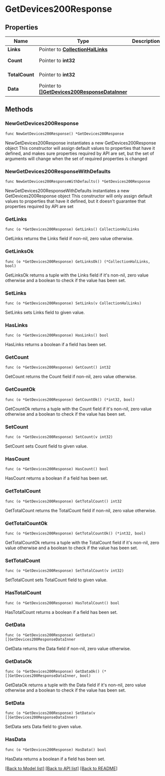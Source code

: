 # GetDevices200Response

## Properties

Name | Type | Description | Notes
------------ | ------------- | ------------- | -------------
**Links** | Pointer to [**CollectionHalLinks**](CollectionHalLinks.md) |  | [optional] 
**Count** | Pointer to **int32** |  | [optional] [readonly] 
**TotalCount** | Pointer to **int32** |  | [optional] [readonly] 
**Data** | Pointer to [**[]GetDevices200ResponseDataInner**](GetDevices200ResponseDataInner.md) |  | [optional] [readonly] 

## Methods

### NewGetDevices200Response

`func NewGetDevices200Response() *GetDevices200Response`

NewGetDevices200Response instantiates a new GetDevices200Response object
This constructor will assign default values to properties that have it defined,
and makes sure properties required by API are set, but the set of arguments
will change when the set of required properties is changed

### NewGetDevices200ResponseWithDefaults

`func NewGetDevices200ResponseWithDefaults() *GetDevices200Response`

NewGetDevices200ResponseWithDefaults instantiates a new GetDevices200Response object
This constructor will only assign default values to properties that have it defined,
but it doesn't guarantee that properties required by API are set

### GetLinks

`func (o *GetDevices200Response) GetLinks() CollectionHalLinks`

GetLinks returns the Links field if non-nil, zero value otherwise.

### GetLinksOk

`func (o *GetDevices200Response) GetLinksOk() (*CollectionHalLinks, bool)`

GetLinksOk returns a tuple with the Links field if it's non-nil, zero value otherwise
and a boolean to check if the value has been set.

### SetLinks

`func (o *GetDevices200Response) SetLinks(v CollectionHalLinks)`

SetLinks sets Links field to given value.

### HasLinks

`func (o *GetDevices200Response) HasLinks() bool`

HasLinks returns a boolean if a field has been set.

### GetCount

`func (o *GetDevices200Response) GetCount() int32`

GetCount returns the Count field if non-nil, zero value otherwise.

### GetCountOk

`func (o *GetDevices200Response) GetCountOk() (*int32, bool)`

GetCountOk returns a tuple with the Count field if it's non-nil, zero value otherwise
and a boolean to check if the value has been set.

### SetCount

`func (o *GetDevices200Response) SetCount(v int32)`

SetCount sets Count field to given value.

### HasCount

`func (o *GetDevices200Response) HasCount() bool`

HasCount returns a boolean if a field has been set.

### GetTotalCount

`func (o *GetDevices200Response) GetTotalCount() int32`

GetTotalCount returns the TotalCount field if non-nil, zero value otherwise.

### GetTotalCountOk

`func (o *GetDevices200Response) GetTotalCountOk() (*int32, bool)`

GetTotalCountOk returns a tuple with the TotalCount field if it's non-nil, zero value otherwise
and a boolean to check if the value has been set.

### SetTotalCount

`func (o *GetDevices200Response) SetTotalCount(v int32)`

SetTotalCount sets TotalCount field to given value.

### HasTotalCount

`func (o *GetDevices200Response) HasTotalCount() bool`

HasTotalCount returns a boolean if a field has been set.

### GetData

`func (o *GetDevices200Response) GetData() []GetDevices200ResponseDataInner`

GetData returns the Data field if non-nil, zero value otherwise.

### GetDataOk

`func (o *GetDevices200Response) GetDataOk() (*[]GetDevices200ResponseDataInner, bool)`

GetDataOk returns a tuple with the Data field if it's non-nil, zero value otherwise
and a boolean to check if the value has been set.

### SetData

`func (o *GetDevices200Response) SetData(v []GetDevices200ResponseDataInner)`

SetData sets Data field to given value.

### HasData

`func (o *GetDevices200Response) HasData() bool`

HasData returns a boolean if a field has been set.


[[Back to Model list]](../README.md#documentation-for-models) [[Back to API list]](../README.md#documentation-for-api-endpoints) [[Back to README]](../README.md)


